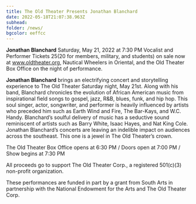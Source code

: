 ```yaml
---
title: The Old Theater Presents Jonathan Blanchard
date: 2022-05-18T21:07:38.963Z
subhead: 
folder: /news/
bgcolor: eeffcc
---
```



**Jonathan Blanchard**
Saturday, May 21, 2022 at 7:30 PM
Vocalist and Performer
Tickets $25 ($20 for members, military, and students) on sale now at www.oldtheater.org, Nautical Wheelers in Oriental, and the Old Theater Box Office on the night of performance.

**Jonathan Blanchard** brings an electrifying concert and storytelling experience to The Old Theater Saturday night, May 21st. Along with his band, Blanchard chronicles the evolution of African American music from inspirational field songs to gospel, jazz, R&B, blues, funk, and hip hop. This soul singer, actor, songwriter, and performer is heavily influenced by artists who preceded him such as Earth Wind and Fire, The Bar-Kays, and W.C. Handy. Blanchard’s soulful delivery of music has a seductive sound reminiscent of artists such as Barry White, Isaac Hayes, and Nat King Cole. Jonathan Blanchard’s concerts are leaving an indelible impact on audiences across the southeast. This one is a jewel in The Old Theater’s crown.


The Old Theater Box Office opens at 6:30 PM / Doors open at 7:00 PM / Show begins at 7:30 PM


All proceeds go to support The Old Theater Corp., a registered 501(c)(3) non-profit organization.


These performances are funded in part by a grant from South Arts in partnership with the National Endowment for the Arts and The Old Theater Corp. 